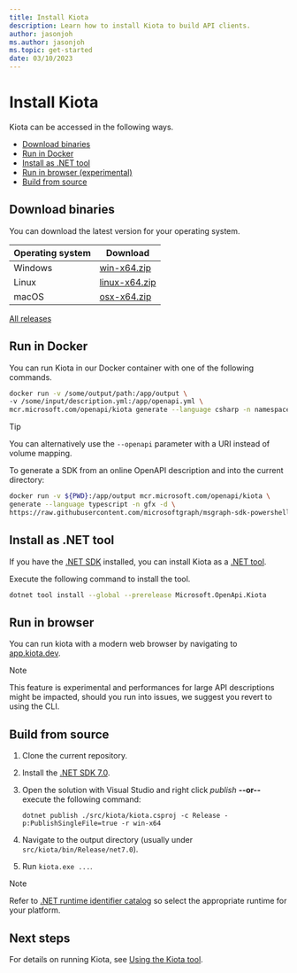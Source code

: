 ```yaml
---
title: Install Kiota
description: Learn how to install Kiota to build API clients.
author: jasonjoh
ms.author: jasonjoh
ms.topic: get-started
date: 03/10/2023
---
```


# Install Kiota

Kiota can be accessed in the following ways.

- [Download binaries](#download-binaries)
- [Run in Docker](#run-in-docker)
- [Install as .NET tool](#install-as-net-tool)
- [Run in browser (experimental)](#run-in-browser)
- [Build from source](#build-from-source)

## Download binaries

You can download the latest version for your operating system.

| Operating system | Download                                                                                   |
|------------------|--------------------------------------------------------------------------------------------|
| Windows          | [win-x64.zip](https://github.com/microsoft/kiota/releases/download/v1.0.1/win-x64.zip)     |
| Linux            | [linux-x64.zip](https://github.com/microsoft/kiota/releases/download/v1.0.1/linux-x64.zip) |
| macOS            | [osx-x64.zip](https://github.com/microsoft/kiota/releases/download/v1.0.1/osx-x64.zip)     |

[All releases](https://github.com/microsoft/kiota/releases/latest)

## Run in Docker

You can run Kiota in our Docker container with one of the following commands.

```bash
docker run -v /some/output/path:/app/output \
-v /some/input/description.yml:/app/openapi.yml \
mcr.microsoft.com/openapi/kiota generate --language csharp -n namespace-prefix
```

> [!TIP]
> You can alternatively use the `--openapi` parameter with a URI instead of volume mapping.

To generate a SDK from an online OpenAPI description and into the current directory:

```bash
docker run -v ${PWD}:/app/output mcr.microsoft.com/openapi/kiota \
generate --language typescript -n gfx -d \
https://raw.githubusercontent.com/microsoftgraph/msgraph-sdk-powershell/dev/openApiDocs/v1.0/Mail.yml
```

## Install as .NET tool

If you have the [.NET SDK](https://dotnet.microsoft.com/download) installed, you can install Kiota as a [.NET tool](https://learn.microsoft.com/dotnet/core/tools/global-tools).

Execute the following command to install the tool.

```bash
dotnet tool install --global --prerelease Microsoft.OpenApi.Kiota
```

## Run in browser

You can run kiota with a modern web browser by navigating to [app.kiota.dev](https://app.kiota.dev).

> [!NOTE]
> This feature is experimental and performances for large API descriptions might be impacted, should you run into issues, we suggest you revert to using the CLI.

## Build from source

1. Clone the current repository.
1. Install the [.NET SDK 7.0](https://get.dot.net/7).
1. Open the solution with Visual Studio and right click *publish* **--or--** execute the following command:

    ```shell
    dotnet publish ./src/kiota/kiota.csproj -c Release -p:PublishSingleFile=true -r win-x64
    ```

1. Navigate to the output directory (usually under `src/kiota/bin/Release/net7.0`).
1. Run `kiota.exe ...`.

> [!NOTE]
> Refer to [.NET runtime identifier catalog](https://learn.microsoft.com/dotnet/core/rid-catalog) so select the appropriate runtime for your platform.

## Next steps

For details on running Kiota, see [Using the Kiota tool](using.md).
